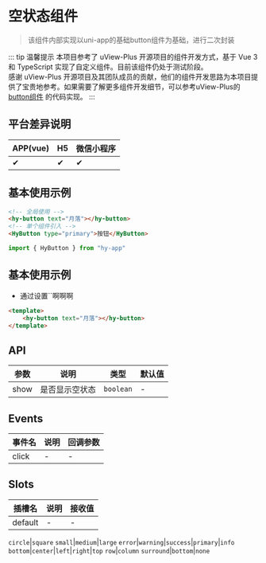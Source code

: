 # 空状态组件
> 该组件内部实现以uni-app的基础button组件为基础，进行二次封装

::: tip 温馨提示
本项目参考了 uView-Plus 开源项目的组件开发方式，基于 Vue 3 和 TypeScript 实现了自定义组件。目前该组件仍处于测试阶段。<br>
感谢 uView-Plus 开源项目及其团队成员的贡献，他们的组件开发思路为本项目提供了宝贵地参考。如果需要了解更多组件开发细节，可以参考uView-Plus的 [button组件](https://uiadmin.net/uview-plus/components/button.html) 的代码实现。
:::

## 平台差异说明

| APP(vue) | H5 | 微信小程序 |
|----------|----|-------|
| ✔        | ✔  | ✔     |

## 基本使用示例

```html
<!-- 全局使用 -->
<hy-button text="月落"></hy-button>
<!-- 单个组件引入 -->
<HyButton type="primary">按钮</HyButton>
```
```ts
import { HyButton } from "hy-app"
```

## 基本使用示例
- 通过设置``啊啊啊
```html
<template>
    <hy-button text="月落"></hy-button>
</template>
```

## API

| 参数        | 说明           | 类型             | 默认值 |
| ----------- | -------------- | ---------------- |-----|
| show        | 是否显示空状态 | `boolean`          | -   |

## Events

| 事件名   | 说明 | 回调参数 |
|-------|----|------|
| click | -  | -    |

## Slots

| 插槽名  | 说明 | 接收值 |
|------|----|----|
| default | -  | -  |

`circle`\|`square`
`small`\|`medium`\|`large`
`error`\|`warning`\|`success`\|`primary`\|`info`
`bottom`\|`center`\|`left`\|`right`\|`top`
`row`\|`column`
`surround`\|`bottom`\|`none`

[^1]: `normal`：默认尺寸；`large`：大尺寸； `small`：小尺寸；`mini`：迷你尺寸
[^2]: `error`：#fa3534；`warning`：#ff9900；`success`：#19be6b；`primary`：#2979ff； `info`：#909399；
[^3]: `circle`：两边为半圆；`square`：方形带圆角
[^4]: `row`：横向；`column`：纵向

<demo-model url="pages/components/avatar/avatar"></demo-model>